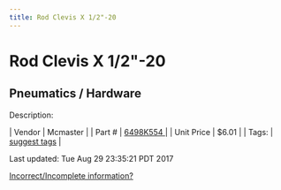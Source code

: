 ```yaml
---
title: Rod Clevis X 1/2"-20
---
```


# Rod Clevis X 1/2"-20
## Pneumatics / Hardware
Description: 	 

| Vendor | Mcmaster | 
| Part # | [6498K554 ](https://www.mcmaster.com/#6498K554 ) | 
| Unit Price | $6.01 | 
| Tags: | [suggest tags](https://docs.google.com/forms/d/e/1FAIpQLSeWyY8v3RgOty-MyWmh9U0iivNYN_molChYyS-0U-o-kOAv_g/viewform) | 

Last updated: Tue Aug 29 23:35:21 PDT 2017

 [Incorrect/Incomplete information?](https://docs.google.com/forms/d/e/1FAIpQLSeWyY8v3RgOty-MyWmh9U0iivNYN_molChYyS-0U-o-kOAv_g/viewform)